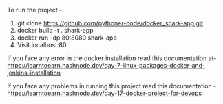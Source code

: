 To run the project -
1) git clone https://github.com/pythoner-code/docker_shark-app.git
2) docker build -t . shark-app
3) docker run -dp 80:8080 shark-app
4) Visit localhost:80

If you face any error in the docker installation read this documentation at-
    https://learntoearn.hashnode.dev/day-7-linux-packages-docker-and-jenkins-installation

If you face any problems in running this project read this documentation -
    https://learntoearn.hashnode.dev/day-17-docker-project-for-devops
